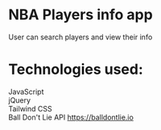 # NBA Players info app
User can search players and view their info

# Technologies used: <br/>
JavaScript <br/>
jQuery <br/>
Tailwind CSS <br/>
Ball Don't Lie API https://balldontlie.io

